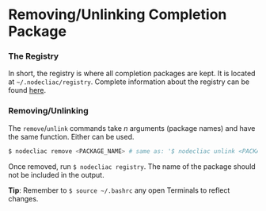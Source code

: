 # Removing/Unlinking Completion Package

### The Registry

In short, the registry is where all completion packages are kept. It is located at `~/.nodecliac/registry`. Complete information about the registry can be found [here](https://github.com/cgabriel5/nodecliac#registry).

### Removing/Unlinking

The `remove`/`unlink` commands take _n_ arguments (package names) and have the same function. Either can be used.

```sh
$ nodecliac remove <PACKAGE_NAME> # same as: '$ nodecliac unlink <PACKAGE_NAME>'
```

Once removed, run `$ nodecliac registry`. The name of the package should not be included in the output.

**Tip**: Remember to `$ source ~/.bashrc` any open Terminals to reflect changes.
